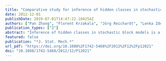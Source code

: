 ```yaml
---
title: "Comparative study for inference of hidden classes in stochastic block models"
date: 2012-12-01
publishDate: 2019-07-01T14:47:22.104254Z
authors: ["Pan Zhang", "Florent Krzakala", "Jörg Reichardt", "Lenka Zdeborová"]
publication_types: ["2"]
abstract: "Inference of hidden classes in stochastic block models is a classical problem with important applications. Most commonly used methods for this problem involve naïve mean field approaches or heuristic spectral methods. Recently, belief propagation was proposed for this problem. In this contribution we perform a comparative study between the three methods on synthetically created networks. We show that belief propagation shows much better performance when compared to naïve mean field and spectral approaches. This applies to accuracy, computational efficiency and the tendency to overfit the data."
featured: false
publication: "*J. Stat. Mech.*"
url_pdf: "https://doi.org/10.1088%2F1742-5468%2F2012%2F12%2Fp12021"
doi: "10.1088/1742-5468/2012/12/P12021"
---
```


